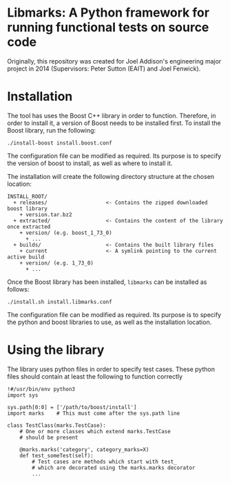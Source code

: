 # Libmarks: A Python framework for running functional tests on source code

Originally, this repository was created for Joel Addison's engineering
major project in 2014 (Supervisors: Peter Sutton (EAIT) and Joel Fenwick).

# Installation
The tool has uses the Boost C++ library in order to function. 
Therefore, in order to install it, a version of Boost needs to be
installed first. To install the Boost library, run the following:

```
./install-boost install.boost.conf
```

The configuration file can be modified as required. Its purpose
is to specify the version of boost to install, as well as where to
install it.

The installation will create the following directory structure at
the chosen location:

```
INSTALL_ROOT/
  + releases/                   <- Contains the zipped downloaded boost library
    + version.tar.bz2
  + extracted/                  <- Contains the content of the library once extracted
    + version/ (e.g. boost_1_73_0)
      + ...
  + builds/                     <- Contains the built library files
    + current                   <- A symlink pointing to the current active build
    + version/ (e.g. 1_73_0)
      + ...
```

Once the Boost library has been installed, `libmarks` can be installed
as follows:

```
./install.sh install.libmarks.conf
```

The configuration file can be modified as required. Its purpose is
to specify the python and boost libraries to use, as well as the 
installation location.

# Using the library
The library uses python files in order to specify test cases.
These python files should contain at least the following to function
correctly

```
!#/usr/bin/env python3
import sys

sys.path[0:0] = ['/path/to/boost/install']
import marks    # This must come after the sys.path line

class TestClass(marks.TestCase):
    # One or more classes which extend marks.TestCase 
    # should be present

    @marks.marks('category', category_marks=X)
    def test_someTest(self):
        # Test cases are methods which start with test_
        # which are decorated using the marks.marks decorator
        ...

```

